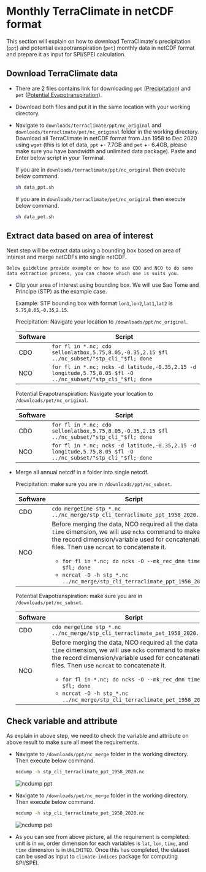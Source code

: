 # Monthly TerraClimate in netCDF format

This section will explain on how to download TerraClimate's precipitation (`ppt`) and potential evapotranspiration (`pet`) monthly data in netCDF format and prepare it as input for SPI/SPEI calculation.  


## Download TerraClimate data

* There are 2 files contains link for downloading `ppt` ([Precipitation](https://github.com/bennyistanto/gost-climate/tree/main/book/howto/topic/precipitation-index/exercise/downloads/ppt/nc_original/data_ppt.sh)) and `pet` ([Potential Evapotranspiration](https://github.com/bennyistanto/gost-climate/tree/main/book/howto/topic/precipitation-index/exercise/downloads/pet/nc_original/data_pet.sh)).  

* Download both files and put it in the same location with your working directory.  

* Navigate to `downloads/terraclimate/ppt/nc_original` and `downloads/terraclimate/pet/nc_original` folder in the working directory. Download all TerraClimate in netCDF format from Jan 1958 to Dec 2020 using `wget` (this is lot of data, `ppt` +- 7.7GB and `pet` +- 6.4GB, please make sure you have bandwidth and unlimited data package). Paste and Enter below script in your Terminal.  

	If you are in `downloads/terraclimate/ppt/nc_original` then execute below command.  

	```bash
	sh data_ppt.sh
	```
	If you are in `downloads/terraclimate/pet/nc_original` then execute below command.  

	```bash
	sh data_pet.sh
	```


## Extract data based on area of interest

Next step will be extract data using a bounding box based on area of interest and merge netCDFs into single netCDF.  

```{note}
Below guideline provide example on how to use CDO and NCO to do some data extraction process, you can choose which one is suits you.  
```

* Clip your area of interest using bounding box. We will use Sao Tome and Principe (STP) as the example case.  
	
	Example: STP bounding box with format `lon1`,`lon2`,`lat1`,`lat2` is `5.75`,`8.05`,`-0.35`,`2.15`.  

	Precipitation: Navigate your location to `/downloads/ppt/nc_original`.  

	| Software | Script |
	| --- | --- |
	| CDO | `for fl in *.nc; cdo sellonlatbox,5.75,8.05,-0.35,2.15 $fl ../nc_subset/"stp_cli_"$fl; done` |
	| NCO | `for fl in *.nc; ncks -d latitude,-0.35,2.15 -d longitude,5.75,8.05 $fl -O ../nc_subset/"stp_cli_"$fl; done` |

	Potential Evapotranspiration: Navigate your location to `/downloads/pet/nc_original`.  

	| Software | Script |
	| --- | --- |
	| CDO | `for fl in *.nc; cdo sellonlatbox,5.75,8.05,-0.35,2.15 $fl ../nc_subset/"stp_cli_"$fl; done` |
	| NCO | `for fl in *.nc; ncks -d latitude,-0.35,2.15 -d longitude,5.75,8.05 $fl -O ../nc_subset/"stp_cli_"$fl; done` |

* Merge all annual netcdf in a folder into single netcdf.  

	Precipitation: make sure you are in `/downloads/ppt/nc_subset`.  

	| Software | Script |
	| --- | --- |
	| CDO | `cdo mergetime stp_*.nc ../nc_merge/stp_cli_terraclimate_ppt_1958_2020.nc` |
	| NCO | Before merging the data, NCO required all the data has `time` dimension, we will use `ncks` command to make `time` the record dimension/variable used for concatenating files. Then use `ncrcat` to concatenate it. <ul><li>`for fl in *.nc; do ncks -O --mk_rec_dmn time $fl $fl; done`</li><li>`ncrcat -O -h stp_*.nc ../nc_merge/stp_cli_terraclimate_ppt_1958_2020.nc`</li></ul> |

	Potential Evapotranspiration: make sure you are in `/downloads/pet/nc_subset`.  

	| Software | Script |
	| --- | --- |
	| CDO | `cdo mergetime stp_*.nc ../nc_merge/stp_cli_terraclimate_pet_1958_2020.nc` |
	| NCO | Before merging the data, NCO required all the data has `time` dimension, we will use `ncks` command to make `time` the record dimension/variable used for concatenating files. Then use `ncrcat` to concatenate it. <ul><li>`for fl in *.nc; do ncks -O --mk_rec_dmn time $fl $fl; done`</li><li>`ncrcat -O -h stp_*.nc ../nc_merge/stp_cli_terraclimate_pet_1958_2020.nc`</li></ul> |


## Check variable and attribute
As explain in above step, we need to check the variable and attribute on above result to make sure all meet the requirements.  

* Navigate to `/downloads/ppt/nc_merge` folder in the working directory. Then execute below command.  

	```bash
	ncdump -h stp_cli_terraclimate_ppt_1958_2020.nc
	```

	![ncdump ppt](../../../img/pi-terraclimate-ppt.png)

* Navigate to `/downloads/pet/nc_merge` folder in the working directory. Then execute below command.  

	```bash
	ncdump -h stp_cli_terraclimate_pet_1958_2020.nc
	```

	![ncdump pet](../../../img/pi-terraclimate-pet.png)

* As you can see from above picture, all the requirement is completed: unit is in `mm`, order dimension for each variables is `lat`, `lon`, `time`, and `time` dimension is in `UNLIMITED`. Once this has completed, the dataset can be used as input to `climate-indices` package for computing SPI/SPEI.  
